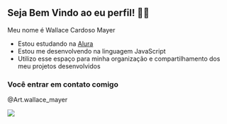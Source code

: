 ## Seja Bem Vindo ao eu perfil! 🧙‍♂️

Meu nome é Wallace Cardoso Mayer

- Estou estudando na [Alura](https://www.alura.com.br)
- Estou me desenvolvendo na linguagem JavaScript
- Utilizo esse espaço para minha organização e compartilhamento dos meu projetos desenvolvidos

### Você entrar em contato comigo

@Art.wallace_mayer

![](https://media1.tenor.com/m/dscLHvz8KlMAAAAC/matue-pelado.gif)
